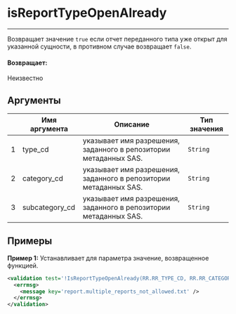 # isReportTypeOpenAlready

---

Возвращает значение `true` если отчет переданного типа уже открыт для указанной сущности, в противном случае возвращает `false`.

#### Возвращает:

Неизвестно

## Аргументы

|  | Имя аргумента | Описание | Тип значения |
| --- | --- | --- | --- |
| 1 | type\_cd | указывает имя разрешения, заданного в репозитории метаданных SAS. | `String` |
| 2 | category\_cd | указывает имя разрешения, заданного в репозитории метаданных SAS. | `String` |
| 3 | subcategory\_cd | указывает имя разрешения, заданного в репозитории метаданных SAS. | `String` |

## Примеры

**Пример 1:** Устанавливает для параметра значение, возвращенное функцией.
```xml
<validation test='!IsReportTypeOpenAlready(RR.RR_TYPE_CD, RR.RR_CATEGORY_CD, RR.RR_SUBCATEGORY_CD)'>
  <errmsg>
    <message key='report.multiple_reports_not_allowed.txt' />
  </errmsg>
</validation>
```

